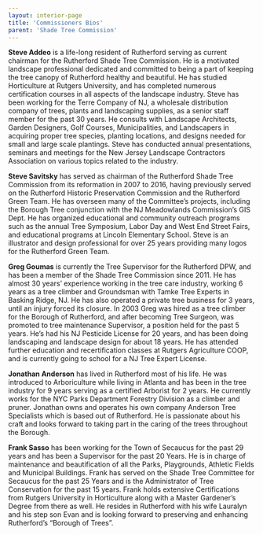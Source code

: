 ```yaml
---
layout: interior-page
title: 'Commissioners Bios'
parent: 'Shade Tree Commission'
---
```


**Steve Addeo** is a life-long resident of Rutherford serving as current chairman for the Rutherford Shade Tree Commission. He is a motivated landscape professional dedicated and committed to being a part of keeping the tree canopy of Rutherford healthy and beautiful. He has studied Horticulture at Rutgers University, and has completed numerous certification courses in all aspects of the landscape industry. Steve has been working for the Terre Company of NJ, a wholesale distribution company of trees, plants and landscaping supplies, as a senior staff member for the past 30 years. He consults with Landscape Architects, Garden Designers, Golf Courses, Municipalities, and Landscapers in acquiring proper tree species, planting locations, and designs needed for small and large scale plantings. Steve has conducted annual presentations, seminars and meetings for the New Jersey Landscape Contractors Association on various topics related to the industry. 

**Steve Savitsky** has served as chairman of the Rutherford Shade Tree Commission from its reformation in 2007 to 2016, having previously served on the Rutherford Historic Preservation Commission and the Rutherford Green Team.  He has overseen many of the Committee’s projects, including the Borough Tree conjunction with the NJ Meadowlands Commission’s GIS Dept. He has organized educational and community outreach programs such as the annual Tree Symposium, Labor Day and West End Street Fairs, and educational programs at Lincoln Elementary School. Steve is an illustrator and design professional for over 25 years providing many logos for the Rutherford Green Team.

**Greg Goumas** is currently the Tree Supervisor for the Rutherford DPW, and has been a member of the Shade Tree Commission since 2011. He has almost 30 years’ experience working in the tree care industry, working 6 years as a tree climber and Groundsman with Tamke Tree Experts in Basking Ridge, NJ. He has also operated a private tree business for 3 years, until an injury forced its closure. In 2003 Greg was hired as a tree climber for the Borough of Rutherford, and after becoming Tree Surgeon, was promoted to tree maintenance Supervisor, a position held for the past 5 years. He’s had his NJ Pesticide License for 20 years, and has been doing landscaping and landscape design for about 18 years. He has attended further education and recertification classes at Rutgers Agriculture COOP, and is currently going to school for a NJ Tree Expert License.

**Jonathan Anderson** has lived in Rutherford most of his life.  He was introduced to Arboriculture while living in Atlanta and has been in the tree industry for 9 years serving as a certified Arborist for 2 years.  He currently works for the NYC Parks Department Forestry Division as a climber and pruner. Jonathan owns and operates his own company Anderson Tree Specialists which is based out of Rutherford. He is passionate about his craft and looks forward to taking part in the caring of the trees throughout the Borough.

**Frank Sasso** has been working for the Town of Secaucus for the past 29 years and has been a Supervisor for the past 20 Years. He is in charge of maintenance and beautification of all the Parks, Playgrounds, Athletic Fields and Municipal Buildings. Frank has served on the Shade Tree Committee for Secaucus for the past 25 Years and is the Administrator of Tree Conservation for the past 15 years.  Frank holds extensive Certifications from Rutgers University in Horticulture along with a Master Gardener’s Degree from there as well.  He resides in Rutherford with his wife Lauralyn and his step son Evan and is looking forward to preserving and enhancing Rutherford’s “Borough of Trees”.

